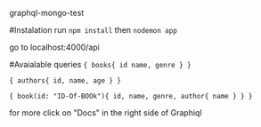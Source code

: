 graphql-mongo-test

#Instalation
run `npm install` then `nodemon app`

go to localhost:4000/api

#Avaialable queries
``
{
  books{
    id
    name,
    genre
  }
}
``

``
{
  authors{
    id,
    name,
    age
  }
}
``

``
{
  book(id: "ID-Of-BOOk"){
    id,
    name,
    genre,
    author{
     name
    }
  }
}
``

for more click on "Docs" in the right side of Graphiql
